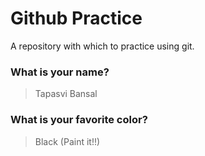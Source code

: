 # Github Practice

A repository with which to practice using git.

### What is your name?

> Tapasvi Bansal


### What is your favorite color?

> Black (Paint it!!)
